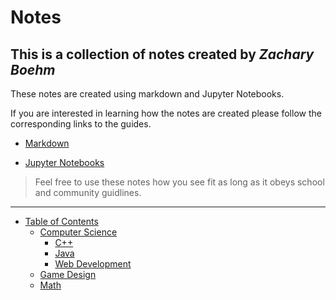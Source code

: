 # Notes
## This is a collection of notes created by *_Zachary Boehm_*

These notes are created using markdown and Jupyter Notebooks.

If you are interested in learning how the notes are created please follow the corresponding links to the guides.

- [Markdown](https://markdown-it.github.io/)

- [Jupyter Notebooks](Jupyter%20Notebook.ipynb)

> Feel free to use these notes how you see fit as long as it obeys school and community guidlines.

___

- [Table of Contents](https://github.com/Zachary-Bohem-Projects/Notes)
  - [Computer Science](CS)
    - [C++](CS/C++)
    - [Java](CS/Java)
    - [Web Development](CS/Web%20Development)
  - [Game Design](Game%20Design)
  - [Math](Math)
